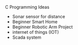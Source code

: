 C Programming Ideas

  * Sonar sensor for distance
  * Beginner Smart Home
  * Beginner Robotic Arm Project
  * internet of things (IOT)
  * Scada system
